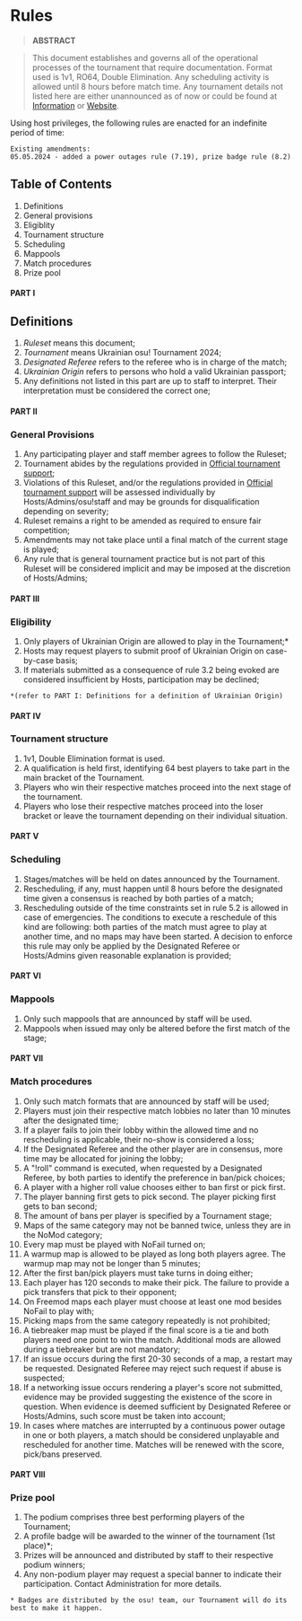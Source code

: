# Rules

> **ABSTRACT**

> This document establishes and governs all of the operational processes of the tournament that require documentation. Format used is 1v1, RO64, Double Elimination. Any scheduling activity is allowed until 8 hours before match time. Any tournament details not listed here are either unannounced as of now or could be found at [Information](https://osu.ppy.sh/community/forums/topics/1912855?n=1) or [Website](https://osuukraine.com/). 

Using host privileges, the following rules are enacted for an indefinite period of time:

```
Existing amendments:
05.05.2024 - added a power outages rule (7.19), prize badge rule (8.2)
```

## Table of Contents
1. Definitions
2. General provisions
3. Eligiblity
4. Tournament structure
5. Scheduling
6. Mappools
7. Match procedures
8. Prize pool

#### PART I
## Definitions
1. *Ruleset* means this document;
2. *Tournament* means Ukrainian osu! Tournament 2024;
3. *Designated Referee* refers to the referee who is in charge of the match;
4. *Ukrainian Origin* refers to persons who hold a valid Ukrainian passport;
5. Any definitions not listed in this part are up to staff to interpret. Their interpretation must be considered the correct one;

#### PART II
### General Provisions
1. Any participating player and staff member agrees to follow the Ruleset;
2. Tournament abides by the regulations provided in [Official tournament support](https://osu.ppy.sh/wiki/en/Tournaments/Official_support#staff);
3. Violations of this Ruleset, and/or the regulations provided in [Official tournament support](https://osu.ppy.sh/wiki/en/Tournaments/Official_support#staff) will be assessed individually by Hosts/Admins/osu!staff and may be grounds for disqualification depending on severity;
4. Ruleset remains a right to be amended as required to ensure fair competition;
5. Amendments may not take place until a final match of the current stage is played;
6. Any rule that is general tournament practice but is not part of this Ruleset will be considered implicit and may be imposed at the discretion of Hosts/Admins;

#### PART III
### Eligibility
1. Only players of Ukrainian Origin are allowed to play in the Tournament;*
2. Hosts may request players to submit proof of Ukrainian Origin on case-by-case basis;
3. If materials submitted as a consequence of rule 3.2 being evoked are considered insufficient by Hosts, participation may be declined;

`*(refer to PART I: Definitions for a definition of Ukrainian Origin)`

#### PART IV
### Tournament structure
1. 1v1, Double Elimination format is used.
2. A qualification is held first, identifying 64 best players to take part in the main bracket of the Tournament.
3. Players who win their respective matches proceed into the next stage of the tournament.
4. Players who lose their respective matches proceed into the loser bracket or leave the tournament depending on their individual situation.

#### PART V
### Scheduling
1. Stages/matches will be held on dates announced by the Tournament.
2. Rescheduling, if any, must happen until 8 hours before the designated time given a consensus is reached by both parties of a match;
3. Rescheduling outside of the time constraints set in rule 5.2 is allowed in case of emergencies. The conditions to execute a reschedule of this kind are following: both parties of the match must agree to play at another time, and no maps may have been started. A decision to enforce this rule may only be applied by the Designated Referee or Hosts/Admins given reasonable explanation is provided;

#### PART VI
### Mappools
1. Only such mappools that are announced by staff will be used.
2. Mappools when issued may only be altered before the first match of the stage;

#### PART VII
### Match procedures
1. Only such match formats that are announced by staff will be used;
2. Players must join their respective match lobbies no later than 10 minutes after the designated time;
3. If a player fails to join their lobby within the allowed time and no rescheduling is applicable, their no-show is considered a loss;
4. If the Designated Referee and the other player are in consensus, more time may be allocated for joining the lobby;
5. A "!roll" command is executed, when requested by a Designated Referee, by both parties to identify the preference in ban/pick choices;
6. A player with a higher roll value chooses either to ban first or pick first.
7. The player banning first gets to pick second. The player picking first gets to ban second;
8. The amount of bans per player is specified by a Tournament stage;
9. Maps of the same category may not be banned twice, unless they are in the NoMod category;
10. Every map must be played with NoFail turned on;
11. A warmup map is allowed to be played as long both players agree. The warmup map may not be longer than 5 minutes;
12. After the first ban/pick players must take turns in doing either; 
13. Each player has 120 seconds to make their pick. The failure to provide a pick transfers that pick to their opponent;
14. On Freemod maps each player must choose at least one mod besides NoFail to play with;
15. Picking maps from the same category repeatedly is not prohibited;
16. A tiebreaker map must be played if the final score is a tie and both players need one point to win the match. Additional mods are allowed during a tiebreaker but are not mandatory;
17. If an issue occurs during the first 20-30 seconds of a map, a restart may be requested. Designated Referee may reject such request if abuse is suspected;
18. If a networking issue occurs rendering a player's score not submitted, evidence may be provided suggesting the existence of the score in question. When evidence is deemed sufficient by Designated Referee or Hosts/Admins, such score must be taken into account;
19. In cases where matches are interrupted by a continuous power outage in one or both players, a match should be considered unplayable and rescheduled for another time. Matches will be renewed with the score, pick/bans preserved.

#### PART VIII
### Prize pool
1. The podium comprises three best performing players of the Tournament;
2. A profile badge will be awarded to the winner of the tournament (1st place)*;
3. Prizes will be announced and distributed by staff to their respective podium winners;
4. Any non-podium player may request a special banner to indicate their participation. Contact Administration for more details.

`* Badges are distributed by the osu! team, our Tournament will do its best to make it happen.`